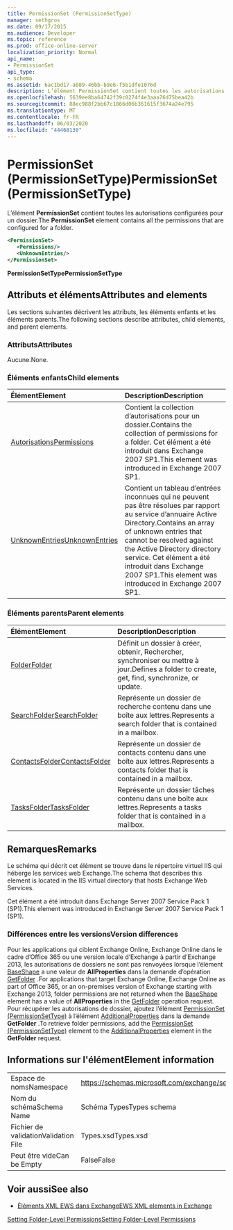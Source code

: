 ```yaml
---
title: PermissionSet (PermissionSetType)
manager: sethgros
ms.date: 09/17/2015
ms.audience: Developer
ms.topic: reference
ms.prod: office-online-server
localization_priority: Normal
api_name:
- PermissionSet
api_type:
- schema
ms.assetid: 6ac1bd17-a089-46bb-b9e6-f5b1dfe1076d
description: L’élément PermissionSet contient toutes les autorisations configurées pour un dossier.
ms.openlocfilehash: 5639ee8ba64742f39c0274f4e3aaa76d75bea42b
ms.sourcegitcommit: 88ec988f2bb67c1866d06b361615f3674a24e795
ms.translationtype: MT
ms.contentlocale: fr-FR
ms.lasthandoff: 06/03/2020
ms.locfileid: "44468130"
---
```

# <a name="permissionset-permissionsettype"></a><span data-ttu-id="9adb3-103">PermissionSet (PermissionSetType)</span><span class="sxs-lookup"><span data-stu-id="9adb3-103">PermissionSet (PermissionSetType)</span></span>

<span data-ttu-id="9adb3-104">L’élément **PermissionSet** contient toutes les autorisations configurées pour un dossier.</span><span class="sxs-lookup"><span data-stu-id="9adb3-104">The **PermissionSet** element contains all the permissions that are configured for a folder.</span></span> 
  
```XML
<PermissionSet>
   <Permissions/>
   <UnknownEntries/>
</PermissionSet>
```

 <span data-ttu-id="9adb3-105">**PermissionSetType**</span><span class="sxs-lookup"><span data-stu-id="9adb3-105">**PermissionSetType**</span></span>
## <a name="attributes-and-elements"></a><span data-ttu-id="9adb3-106">Attributs et éléments</span><span class="sxs-lookup"><span data-stu-id="9adb3-106">Attributes and elements</span></span>

<span data-ttu-id="9adb3-107">Les sections suivantes décrivent les attributs, les éléments enfants et les éléments parents.</span><span class="sxs-lookup"><span data-stu-id="9adb3-107">The following sections describe attributes, child elements, and parent elements.</span></span>
  
### <a name="attributes"></a><span data-ttu-id="9adb3-108">Attributs</span><span class="sxs-lookup"><span data-stu-id="9adb3-108">Attributes</span></span>

<span data-ttu-id="9adb3-109">Aucune.</span><span class="sxs-lookup"><span data-stu-id="9adb3-109">None.</span></span>
  
### <a name="child-elements"></a><span data-ttu-id="9adb3-110">Éléments enfants</span><span class="sxs-lookup"><span data-stu-id="9adb3-110">Child elements</span></span>

|<span data-ttu-id="9adb3-111">**Élément**</span><span class="sxs-lookup"><span data-stu-id="9adb3-111">**Element**</span></span>|<span data-ttu-id="9adb3-112">**Description**</span><span class="sxs-lookup"><span data-stu-id="9adb3-112">**Description**</span></span>|
|:-----|:-----|
|[<span data-ttu-id="9adb3-113">Autorisations</span><span class="sxs-lookup"><span data-stu-id="9adb3-113">Permissions</span></span>](permissions.md) <br/> |<span data-ttu-id="9adb3-114">Contient la collection d’autorisations pour un dossier.</span><span class="sxs-lookup"><span data-stu-id="9adb3-114">Contains the collection of permissions for a folder.</span></span> <span data-ttu-id="9adb3-115">Cet élément a été introduit dans Exchange 2007 SP1.</span><span class="sxs-lookup"><span data-stu-id="9adb3-115">This element was introduced in Exchange 2007 SP1.</span></span>  <br/> |
|[<span data-ttu-id="9adb3-116">UnknownEntries</span><span class="sxs-lookup"><span data-stu-id="9adb3-116">UnknownEntries</span></span>](unknownentries.md) <br/> |<span data-ttu-id="9adb3-117">Contient un tableau d’entrées inconnues qui ne peuvent pas être résolues par rapport au service d’annuaire Active Directory.</span><span class="sxs-lookup"><span data-stu-id="9adb3-117">Contains an array of unknown entries that cannot be resolved against the Active Directory directory service.</span></span> <span data-ttu-id="9adb3-118">Cet élément a été introduit dans Exchange 2007 SP1.</span><span class="sxs-lookup"><span data-stu-id="9adb3-118">This element was introduced in Exchange 2007 SP1.</span></span>  <br/> |
   
### <a name="parent-elements"></a><span data-ttu-id="9adb3-119">Éléments parents</span><span class="sxs-lookup"><span data-stu-id="9adb3-119">Parent elements</span></span>

|<span data-ttu-id="9adb3-120">**Élément**</span><span class="sxs-lookup"><span data-stu-id="9adb3-120">**Element**</span></span>|<span data-ttu-id="9adb3-121">**Description**</span><span class="sxs-lookup"><span data-stu-id="9adb3-121">**Description**</span></span>|
|:-----|:-----|
|[<span data-ttu-id="9adb3-122">Folder</span><span class="sxs-lookup"><span data-stu-id="9adb3-122">Folder</span></span>](folder.md) <br/> |<span data-ttu-id="9adb3-123">Définit un dossier à créer, obtenir, Rechercher, synchroniser ou mettre à jour.</span><span class="sxs-lookup"><span data-stu-id="9adb3-123">Defines a folder to create, get, find, synchronize, or update.</span></span>  <br/> |
|[<span data-ttu-id="9adb3-124">SearchFolder</span><span class="sxs-lookup"><span data-stu-id="9adb3-124">SearchFolder</span></span>](searchfolder.md) <br/> |<span data-ttu-id="9adb3-125">Représente un dossier de recherche contenu dans une boîte aux lettres.</span><span class="sxs-lookup"><span data-stu-id="9adb3-125">Represents a search folder that is contained in a mailbox.</span></span>  <br/> |
|[<span data-ttu-id="9adb3-126">ContactsFolder</span><span class="sxs-lookup"><span data-stu-id="9adb3-126">ContactsFolder</span></span>](contactsfolder.md) <br/> |<span data-ttu-id="9adb3-127">Représente un dossier de contacts contenu dans une boîte aux lettres.</span><span class="sxs-lookup"><span data-stu-id="9adb3-127">Represents a contacts folder that is contained in a mailbox.</span></span>  <br/> |
|[<span data-ttu-id="9adb3-128">TasksFolder</span><span class="sxs-lookup"><span data-stu-id="9adb3-128">TasksFolder</span></span>](tasksfolder.md) <br/> |<span data-ttu-id="9adb3-129">Représente un dossier tâches contenu dans une boîte aux lettres.</span><span class="sxs-lookup"><span data-stu-id="9adb3-129">Represents a tasks folder that is contained in a mailbox.</span></span>  <br/> |
   
## <a name="remarks"></a><span data-ttu-id="9adb3-130">Remarques</span><span class="sxs-lookup"><span data-stu-id="9adb3-130">Remarks</span></span>

<span data-ttu-id="9adb3-131">Le schéma qui décrit cet élément se trouve dans le répertoire virtuel IIS qui héberge les services web Exchange.</span><span class="sxs-lookup"><span data-stu-id="9adb3-131">The schema that describes this element is located in the IIS virtual directory that hosts Exchange Web Services.</span></span>
  
<span data-ttu-id="9adb3-132">Cet élément a été introduit dans Exchange Server 2007 Service Pack 1 (SP1).</span><span class="sxs-lookup"><span data-stu-id="9adb3-132">This element was introduced in Exchange Server 2007 Service Pack 1 (SP1).</span></span>
  
### <a name="version-differences"></a><span data-ttu-id="9adb3-133">Différences entre les versions</span><span class="sxs-lookup"><span data-stu-id="9adb3-133">Version differences</span></span>

<span data-ttu-id="9adb3-134">Pour les applications qui ciblent Exchange Online, Exchange Online dans le cadre d’Office 365 ou une version locale d’Exchange à partir d’Exchange 2013, les autorisations de dossiers ne sont pas renvoyées lorsque l’élément [BaseShape](baseshape.md) a une valeur de **AllProperties** dans la demande d’opération [GetFolder](getfolder-operation.md) .</span><span class="sxs-lookup"><span data-stu-id="9adb3-134">For applications that target Exchange Online, Exchange Online as part of Office 365, or an on-premises version of Exchange starting with Exchange 2013, folder permissions are not returned when the [BaseShape](baseshape.md) element has a value of **AllProperties** in the [GetFolder](getfolder-operation.md) operation request.</span></span> <span data-ttu-id="9adb3-135">Pour récupérer les autorisations de dossier, ajoutez l’élément [PermissionSet (PermissionSetType)](permissionset-permissionsettype.md) à l’élément [AdditionalProperties](additionalproperties.md) dans la demande **GetFolder** .</span><span class="sxs-lookup"><span data-stu-id="9adb3-135">To retrieve folder permissions, add the [PermissionSet (PermissionSetType)](permissionset-permissionsettype.md) element to the [AdditionalProperties](additionalproperties.md) element in the **GetFolder** request.</span></span> 
  
## <a name="element-information"></a><span data-ttu-id="9adb3-136">Informations sur l'élément</span><span class="sxs-lookup"><span data-stu-id="9adb3-136">Element information</span></span>

|||
|:-----|:-----|
|<span data-ttu-id="9adb3-137">Espace de noms</span><span class="sxs-lookup"><span data-stu-id="9adb3-137">Namespace</span></span>  <br/> |https://schemas.microsoft.com/exchange/services/2006/types  <br/> |
|<span data-ttu-id="9adb3-138">Nom du schéma</span><span class="sxs-lookup"><span data-stu-id="9adb3-138">Schema Name</span></span>  <br/> |<span data-ttu-id="9adb3-139">Schéma Types</span><span class="sxs-lookup"><span data-stu-id="9adb3-139">Types schema</span></span>  <br/> |
|<span data-ttu-id="9adb3-140">Fichier de validation</span><span class="sxs-lookup"><span data-stu-id="9adb3-140">Validation File</span></span>  <br/> |<span data-ttu-id="9adb3-141">Types.xsd</span><span class="sxs-lookup"><span data-stu-id="9adb3-141">Types.xsd</span></span>  <br/> |
|<span data-ttu-id="9adb3-142">Peut être vide</span><span class="sxs-lookup"><span data-stu-id="9adb3-142">Can be Empty</span></span>  <br/> |<span data-ttu-id="9adb3-143">False</span><span class="sxs-lookup"><span data-stu-id="9adb3-143">False</span></span>  <br/> |
   
## <a name="see-also"></a><span data-ttu-id="9adb3-144">Voir aussi</span><span class="sxs-lookup"><span data-stu-id="9adb3-144">See also</span></span>



- [<span data-ttu-id="9adb3-145">Éléments XML EWS dans Exchange</span><span class="sxs-lookup"><span data-stu-id="9adb3-145">EWS XML elements in Exchange</span></span>](ews-xml-elements-in-exchange.md)


[<span data-ttu-id="9adb3-146">Setting Folder-Level Permissions</span><span class="sxs-lookup"><span data-stu-id="9adb3-146">Setting Folder-Level Permissions</span></span>](https://msdn.microsoft.com/library/c7530e86-5112-401c-b10a-9c054ae59f07%28Office.15%29.aspx)

